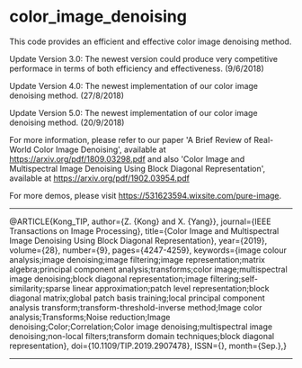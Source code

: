 # color_image_denoising
This code provides an efficient and effective color image denoising method.

Update Version 3.0: The newest version could produce very competitive performace in terms of both efficiency and effectiveness. (9/6/2018)

Update Version 4.0: The newest implementation of our color image denoising method. (27/8/2018)

Update Version 5.0: The newest implementation of our color image denoising method. (20/9/2018)

For more information, please refer to our paper 'A Brief Review of Real-World Color Image Denoising', available at https://arxiv.org/pdf/1809.03298.pdf and also 'Color Image and Multispectral Image Denoising Using Block Diagonal Representation', available at https://arxiv.org/pdf/1902.03954.pdf

For more demos, please visit https://531623594.wixsite.com/pure-image.


*****************************
@ARTICLE{Kong_TIP,
author={Z. {Kong} and X. {Yang}},
journal={IEEE Transactions on Image Processing},
title={Color Image and Multispectral Image Denoising Using Block Diagonal Representation},
year={2019},
volume={28},
number={9},
pages={4247-4259},
keywords={image colour analysis;image denoising;image filtering;image representation;matrix algebra;principal component analysis;transforms;color image;multispectral image denoising;block diagonal representation;image filtering;self-similarity;sparse linear approximation;patch level representation;block diagonal matrix;global patch basis training;local principal component analysis transform;transform-threshold-inverse method;Image color analysis;Transforms;Noise reduction;Image denoising;Color;Correlation;Color image denoising;multispectral image denoising;non-local filters;transform domain techniques;block diagonal representation},
doi={10.1109/TIP.2019.2907478},
ISSN={},
month={Sep.},}
*****************************
